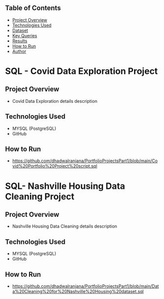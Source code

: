 ## Table of Contents
- [Project Overview](#project-overview)
- [Technologies Used](#technologies-used)
- [Dataset](#dataset)
- [Key Queries](#key-queries)
- [Results](#results)
- [How to Run](#how-to-run)
- [Author](#author)



# SQL -  Covid Data Exploration Project

## Project Overview
- Covid Data Exploration details description
  
## Technologies Used
- MYSQL (PostgreSQL)
- GitHub
  
## How to Run
- https://github.com/dhadwalranjana/PortfolioProjectsPart1/blob/main/Covid%20Portfolio%20Project%20script.sql

  
# SQL-  Nashville Housing Data Cleaning Project

## Project Overview
- Nashville Housing Data Cleaning details description
  
## Technologies Used
- MYSQL (PostgreSQL)
- GitHub

## How to Run
- https://github.com/dhadwalranjana/PortfolioProjectsPart1/blob/main/Data%20Cleaning%20for%20Nashville%20Housing%20dataset.sql
